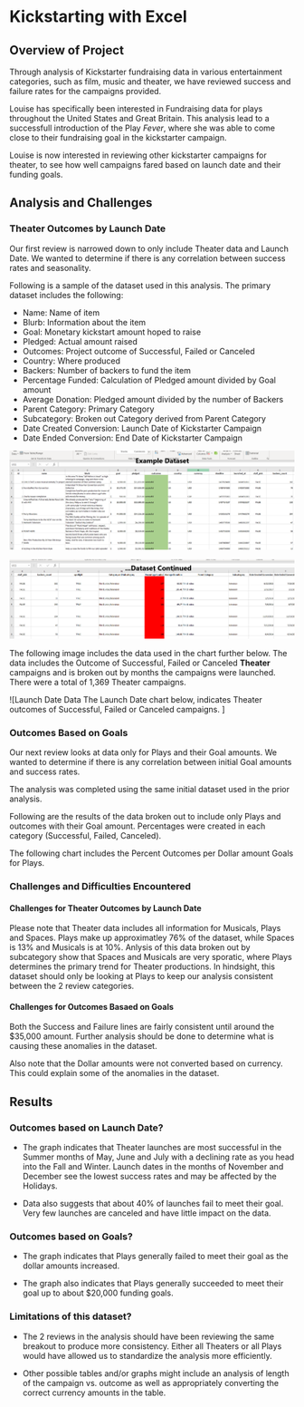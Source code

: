 # Kickstarting with Excel

## Overview of Project

Through analysis of Kickstarter fundraising data in various entertainment categories, such as film, music and theater, we have reviewed success and failure rates for the campaigns provided.

Louise has specifically been interested in Fundraising data for plays throughout the United States and Great Britain.  This analysis lead to a successfull introduction of the Play *Fever*, where she was able to come close to their fundraising goal in the kickstarter campaign.

Louise is now interested in reviewing other kickstarter campaigns for theater, to see how well campaigns fared based on launch date and their funding goals.

## Analysis and Challenges

### Theater Outcomes by Launch Date

Our first review is narrowed down to only include Theater data and Launch Date.  We wanted to determine if there is any correlation between success rates and seasonality.

Following is a sample of the dataset used in this analysis. The primary dataset includes the following:
- Name:  Name of item
- Blurb:  Information about the item
- Goal:  Monetary kickstart amount hoped to raise
- Pledged: Actual amount raised
- Outcomes:  Project outcome of Successful, Failed or Canceled
- Country:  Where produced
- Backers:  Number of backers to fund the item
- Percentage Funded:  Calculation of Pledged amount divided by Goal amount
- Average Donation:   Pledged amount divided by the number of Backers
- Parent Category: Primary Category
- Subcategory: Broken out Category derived from Parent Category
- Date Created Conversion:  Launch Date of Kickstarter Campaign
- Date Ended Conversion:  End Date of Kickstarter Campaign

![Kickstarter Data1](https://github.com/ckbauman/kickstarter-analysis/blob/main/KickstarterData1.png)

![Kickstarter Data2](https://github.com/ckbauman/kickstarter-analysis/blob/main/KickstarterData2.png)

The following image includes the data used in the chart further below.  The data includes the Outcome of Successful, Failed or Canceled **Theater** campaigns and is broken out by months the campaigns were launched. There were a total of 1,369 Theater campaigns.

![Launch Date Data
The Launch Date chart below, indicates Theater outcomes of Successful, Failed or Canceled campaigns.
]
### Outcomes Based on Goals

Our next review looks at data only for Plays and their Goal amounts.  We wanted to determine if there is any correlation between initial Goal amounts and success rates.

The analysis was completed using the same initial dataset used in the prior analysis.

Following are the results of the data broken out to include only Plays and outcomes with their Goal amount.  Percentages were created in each category (Successful, Failed, Canceled).

The following chart includes the Percent Outcomes per Dollar amount Goals for Plays.

### Challenges and Difficulties Encountered

#### Challenges for Theater Outcomes by Launch Date

Please note that Theater data includes all information for Musicals, Plays and Spaces.  Plays make up approximatley 76% of the dataset, while Spaces is 13% and Musicals is at 10%.  Anlysis of this data broken out by subcategory show that Spaces and Musicals are very sporatic, where Plays determines the primary trend for Theater productions.  In hindsight, this dataset should only be looking at Plays to keep our analysis consistent between the 2 review categories.

#### Challenges for Outcomes Basaed on Goals

Both the Success and Failure lines are fairly consistent until around the $35,000 amount.  Further analysis should be done to determine what is causing these anomalies in the dataset.

Also note that the Dollar amounts were not converted based on currency.  This could explain some of the anomalies in the dataset.

## Results

### Outcomes based on Launch Date?

- The graph indicates that Theater launches are most successful in the Summer months of May, June and July with a declining rate as you head into the Fall and Winter.  Launch dates in the months of November and December see the lowest success rates and may be affected by the Holidays.

- Data also suggests that about 40% of launches fail to meet their goal.  Very few launches are canceled and have little impact on the data.

### Outcomes based on Goals?

- The graph indicates that Plays generally failed to meet their goal as the dollar amounts increased.

- The graph also indicates that Plays generally succeeded to meet their goal up to about $20,000 funding goals.

### Limitations of this dataset?

- The 2 reviews in the analysis should have been reviewing the same breakout to produce more consistency.  Either all Theaters or all Plays would have allowed us to standardize the analysis more efficiently.

- Other possible tables and/or graphs might include an analysis of length of the campaign vs. outcome as well as appropriately converting the correct currency amounts in the table.
